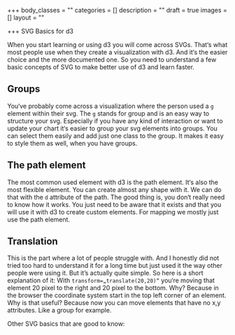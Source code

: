 +++
body_classes = ""
categories = []
description = ""
draft = true
images = []
layout = ""

+++
SVG Basics for d3

When you start learning or using d3 you will come across SVGs. That‘s what most people use when they create a visualization with d3. And it‘s the easier choice and the more documented one. 
So you need to understand a few basic concepts of SVG to make better use of d3 and learn faster.

## Groups
You‘ve probably come across a visualization where the person used a `g` element within their svg. 
The `g` stands for group and is an easy way to structure your svg. Especially if you have any kind of interaction or want to update your chart it‘s easier to group your svg elements into groups. You can select them easily and add just one class to the group. It makes it easy to style them as well, when you have groups. 

## The path element
The most common used element with d3 is the path element. It‘s also the most flexible element. You can create almost any shape with it. 
We can do that with the `d` attribute of the path. The good thing is, you don‘t really need to know how it works. You just need to be aware that it exists and that you will use it with d3 to create custom elements. For mapping we mostly just use the path element. 

## Translation
This is the part where a lot of people struggle with. And I honestly did not tried too hard to understand it for a long time but just used it the way other people were using it. 
But it’s actually quite simple. So here is a short explanation of it:
With `transform=„translate(20,20)“` you‘re moving that element 20 pixel to the right and 20 pixel to the bottom. Why? Because in the browser the coordinate system start in the top left corner of an element. 
Why is that useful? 
Because now you can move elements that have no x,y attributes. Like a group for example.

Other SVG basics that are good to know: